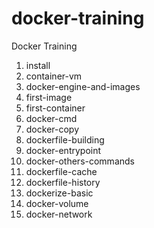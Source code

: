# docker-training
Docker Training

1. install
2. container-vm
3. docker-engine-and-images
4. first-image
5. first-container
6. docker-cmd
7. docker-copy
8. dockerfile-building
9. docker-entrypoint
10. docker-others-commands
11. dockerfile-cache
12. dockerfile-history
13. dockerize-basic
14. docker-volume
15. docker-network
